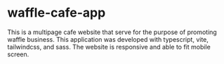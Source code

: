 # waffle-cafe-app
This is a multipage cafe website that serve for the purpose of promoting waffle business. This application was developed with typescript, vite, tailwindcss, and sass. The website is responsive and able to fit mobile screen. 
